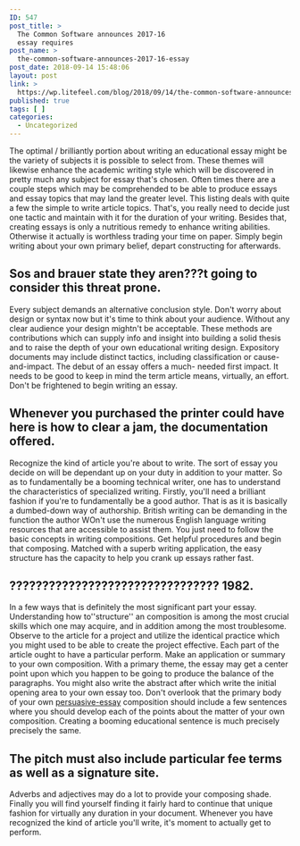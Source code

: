 ```yaml
---
ID: 547
post_title: >
  The Common Software announces 2017-16
  essay requires
post_name: >
  the-common-software-announces-2017-16-essay
post_date: 2018-09-14 15:48:06
layout: post
link: >
  https://wp.litefeel.com/blog/2018/09/14/the-common-software-announces-2017-16-essay/
published: true
tags: [ ]
categories:
  - Uncategorized
---
```

<p>The optimal / brilliantly portion about writing an educational essay might be the variety of subjects it is possible to select from. These themes will likewise enhance the academic writing style which will be discovered in pretty much any subject for essay that's chosen. Often times there are a couple steps which may be comprehended to be able to produce essays and essay topics that may land the greater level. This listing deals with quite a few the simple to write article topics. That's, you really need to decide just one tactic and maintain with it for the duration of your writing. Besides that, creating essays is only a nutritious remedy to enhance writing abilities. Otherwise it actually is worthless trading your time on paper. Simply begin writing about your own primary belief, depart constructing for afterwards.</p> <h2>Sos and brauer state they aren???t going to consider this threat prone.</h2><p>Every subject demands an alternative conclusion style. Don't worry about design or syntax now but it's time to think about your audience. Without any clear audience your design mightn't be acceptable. These methods are contributions which can supply info and insight into building a solid thesis and to raise the depth of your own educational writing design. Expository documents may include distinct tactics, including classification or cause-and-impact. The debut of an essay offers a much- needed first impact. It needs to be good to keep in mind the term article means, virtually, an effort. Don't be frightened to begin writing an essay.</p> <h2>Whenever you purchased the printer could have here is how to clear a jam, the documentation offered.</h2><p>Recognize the kind of article you're about to write. The sort of essay you decide on will be dependant up on your duty in addition to your matter. So as to fundamentally be a booming technical writer, one has to understand the characteristics of specialized writing. Firstly, you'll need a brilliant fashion if you're to fundamentally be a good author. That is as it is basically a dumbed-down way of authorship. British writing can be demanding in the function the author WOn't use the numerous English language writing resources that are accessible to assist them. You just need to follow the basic concepts in writing compositions. Get helpful procedures and begin that composing. Matched with a superb writing application, the easy structure has the capacity to help you crank up essays rather fast.</p> <h2>???????????????????????????????? 1982.</h2><p>In a few ways that is definitely the most significant part your essay. Understanding how to''structure'' an composition is among the most crucial skills which one may acquire, and in addition among the most troublesome. Observe to the article for a project and utilize the identical practice which you might used to be able to create the project effective. Each part of the article ought to have a particular perform. Make an application or summary to your own composition. With a primary theme, the essay may get a center point upon which you happen to be going to produce the balance of the paragraphs. You might also write the abstract after which write the initial opening area to your own essay too. Don't overlook that the primary body of your own <a href="https://buyessayfriend.com/persuasive-essay">persuasive-essay</a> composition should include a few sentences where you should develop each of the points about the matter of your own composition. Creating a booming educational sentence is much precisely precisely the same.</p> <h2>The pitch must also include particular fee terms as well as a signature site.</h2><p>Adverbs and adjectives may do a lot to provide your composing shade. Finally you will find yourself finding it fairly hard to continue that unique fashion for virtually any duration in your document. Whenever you have recognized the kind of article you'll write, it's moment to actually get to perform.</p>